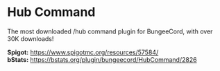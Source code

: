 # Hub Command

The most downloaded /hub command plugin for BungeeCord, with over 30K downloads!

**Spigot:** https://www.spigotmc.org/resources/57584/  
**bStats:** https://bstats.org/plugin/bungeecord/HubCommand/2826
